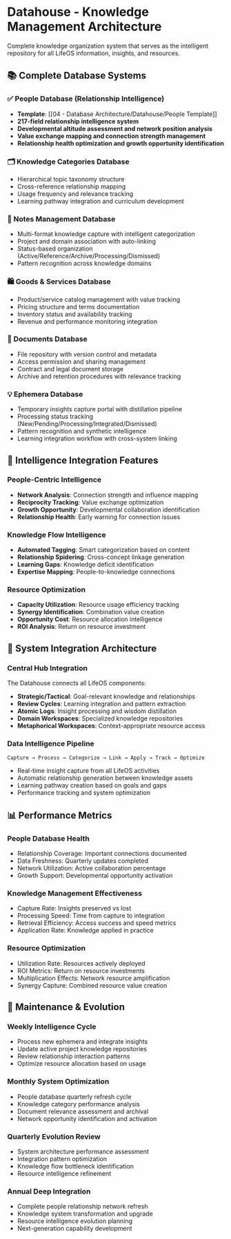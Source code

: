 # Datahouse - Knowledge Management Architecture

Complete knowledge organization system that serves as the intelligent repository for all LifeOS information, insights, and resources.

## 📚 Complete Database Systems

### ✅ People Database (Relationship Intelligence)
- **Template**: [[04 - Database Architecture/Datahouse/People Template]]
- **217-field relationship intelligence system**
- **Developmental altitude assessment and network position analysis**
- **Value exchange mapping and connection strength management**
- **Relationship health optimization and growth opportunity identification**

### 🗂️ Knowledge Categories Database
- Hierarchical topic taxonomy structure
- Cross-reference relationship mapping
- Usage frequency and relevance tracking
- Learning pathway integration and curriculum development

### 📝 Notes Management Database
- Multi-format knowledge capture with intelligent categorization
- Project and domain association with auto-linking
- Status-based organization (Active/Reference/Archive/Processing/Dismissed)
- Pattern recognition across knowledge domains

### 🛍️ Goods & Services Database
- Product/service catalog management with value tracking
- Pricing structure and terms documentation
- Inventory status and availability tracking
- Revenue and performance monitoring integration

### 📄 Documents Database
- File repository with version control and metadata
- Access permission and sharing management
- Contract and legal document storage
- Archive and retention procedures with relevance tracking

### 💡 Ephemera Database
- Temporary insights capture portal with distillation pipeline
- Processing status tracking (New/Pending/Processing/Integrated/Dismissed)
- Pattern recognition and synthetic intelligence
- Learning integration workflow with cross-system linking

## 🧬 Intelligence Integration Features

### People-Centric Intelligence
- **Network Analysis**: Connection strength and influence mapping
- **Reciprocity Tracking**: Value exchange optimization
- **Growth Opportunity**: Developmental collaboration identification
- **Relationship Health**: Early warning for connection issues

### Knowledge Flow Intelligence
- **Automated Tagging**: Smart categorization based on content
- **Relationship Spidering**: Cross-concept linkage generation
- **Learning Gaps**: Knowledge deficit identification
- **Expertise Mapping**: People-to-knowledge connections

### Resource Optimization
- **Capacity Utilization**: Resource usage efficiency tracking
- **Synergy Identification**: Combination value creation
- **Opportunity Cost**: Resource allocation intelligence
- **ROI Analysis**: Return on resource investment

## 🔗 System Integration Architecture

### Central Hub Integration
The Datahouse connects all LifeOS components:
- **Strategic/Tactical**: Goal-relevant knowledge and relationships
- **Review Cycles**: Learning integration and pattern extraction
- **Atomic Logs**: Insight processing and wisdom distillation
- **Domain Workspaces**: Specialized knowledge repositories
- **Metaphorical Workspaces**: Context-appropriate resource access

### Data Intelligence Pipeline
```
Capture → Process → Categorize → Link → Apply → Track → Optimize
```
- Real-time insight capture from all LifeOS activities
- Automatic relationship generation between knowledge assets
- Learning pathway creation based on goals and gaps
- Performance tracking and system optimization

## 📊 Performance Metrics

### People Database Health
- Relationship Coverage: Important connections documented
- Data Freshness: Quarterly updates completed
- Network Utilization: Active collaboration percentage
- Growth Support: Developmental opportunity activation

### Knowledge Management Effectiveness
- Capture Rate: Insights preserved vs lost
- Processing Speed: Time from capture to integration
- Retrieval Efficiency: Access success and speed metrics
- Application Rate: Knowledge applied in practice

### Resource Optimization
- Utilization Rate: Resources actively deployed
- ROI Metrics: Return on resource investments
- Multiplication Effects: Network resource amplification
- Synergy Capture: Combined resource value creation

## 🔄 Maintenance & Evolution

### Weekly Intelligence Cycle
- Process new ephemera and integrate insights
- Update active project knowledge repositories
- Review relationship interaction patterns
- Optimize resource allocation based on usage

### Monthly System Optimization
- People database quarterly refresh cycle
- Knowledge category performance analysis
- Document relevance assessment and archival
- Network opportunity identification and activation

### Quarterly Evolution Review
- System architecture performance assessment
- Integration pattern optimization
- Knowledge flow bottleneck identification
- Resource intelligence refinement

### Annual Deep Integration
- Complete people relationship network refresh
- Knowledge system transformation and upgrade
- Resource intelligence evolution planning
- Next-generation capability development